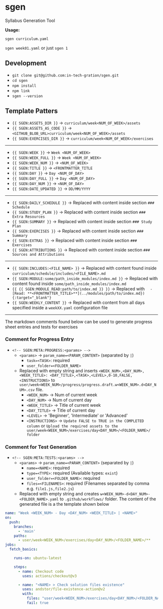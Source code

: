 # sgen

Syllabus Generation Tool

**Usage:**

`sgen curriculum.yaml`

`sgen week01.yaml` or just `sgen 1`

## Development

- `git clone git@github.com:in-tech-gration/sgen.git`
- `cd sgen`
- `npm install`
- `npm link`
- `sgen --version`

## Template Patters

- `{{ SGEN:ASSETS_DIR }}` -> `curriculum/week<NUM_OF_WEEK>/assets`
- `{{ SGEN:ASSETS_AS_CODE }}` -> `<GITHUB_BLOB_URL>curriculum/week<NUM_OF_WEEK>/assets`
- `{{ SGEN:EXERCISES_DIR }}` -> `curriculum/week<NUM_OF_WEEK>/exercises`

---

- `{{ SGEN:WEEK }}` -> `Week <NUM_OF_WEEK>`
- `{{ SGEN:WEEK_FULL }}` -> `Week <NUM_OF_WEEK>`
- `{{ SGEN:WEEK_NUM }}` -> `<NUM_OF_WEEK>`
- `{{ SGEN:TITLE }}` -> `<FRONTMATTER_TITLE`
- `{{ SGEN:DAY }}` -> `Day <NUM_OF_DAY>`
- `{{ SGEN:DAY_FULL }}` -> `Day <NUM_OF_DAY>`
- `{{ SGEN:DAY_NUM }}` -> `<NUM_OF_DAY>`
- `{{ SGEN:DATE_UPDATED }}` -> `DD/MM/YYYY`

---

- `{{ SGEN:DAILY_SCHEDULE }}` -> Replaced with content inside section `### Schedule`
- `{{ SGEN:STUDY_PLAN }}` -> Replaced with content inside section `### Extra Resources`
- `{{ SGEN:SUMMARY }}` -> Replaced with content inside section `### Study Plan`
- `{{ SGEN:EXERCISES }}` -> Replaced with content inside section `### Summary`
- `{{ SGEN:EXTRAS }}` -> Replaced with content inside section `### Exercises`
- `{{ SGEN:ATTRIBUTIONS }}` -> Replaced with content inside section `### Sources and Attributions`

---

- `{{ SGEN:INCLUDES:<FILE_NAME> }}` -> Replaced with content found inside `curriculum/schedule/includes/<FILE_NAME>.md`
- `{{ SGEN:MODULE:some/path_inside_modules/index.md }}` -> Replaced with content found inside `some/path_inside_modules/index.md`
- `{{ {{ SGEN:MODULE_READ:path/to/index.md }} }}` -> Replaced with `  - [Read: **<FRONTMATTER_TITLE>**](../modules/path/to/index.md}){:target="_blank"}`
- `{{ SGEN:WEEKLY_CONTENT }}` -> Replaced with content from all days specified inside a `weekXX.yaml` configuration file

---

The markdown comments found below can be used to generate progress sheet entries and tests for exercises

### Comment for Progress Entry

- `<!-- SGEN:META:PROGRESS:<params> -->`
  - `<params>` -> `param_name=<PARAM_CONTENT>` (separated by `|`)
    - `task=<TASK>`: required
    - `user_folder=<FOLDER_NAME>`
  - Replaced with empty string and inserts `<WEEK_NUM>,<DAY_NUM>,<WEEK_TITLE>: <DAY_TITLE>,<TASK>,<LEVEL>,0-10,FALSE,<INSTRUCTIONS>` to `user/week<WEEK_NUM>/progress/progress.draft.w<WEEK_NUM>.d<DAY_NUM>.csv` file.
    - `<WEEK_NUM>` -> Num of current week
    - `<DAY_NUM>` -> Num of current day
    - `<WEEK_TITLE>` -> Title of current week
    - `<DAY_TITLE>` -> Title of current day
    - `<LEVEL>` -> 'Beginner', 'Intermediate' or 'Advanced'
    - `<INSTRUCTIONS>` -> `Update FALSE to TRUE in the COMPLETED column` or `Upload the required assets to the user/week<WEEK_NUM>/exercises/day<DAY_NUM>/<FOLDER_NAME>/ folder`

### Comment for Test Generation

- `<!-- SGEN:META:TESTS:<params> -->`
  - `<params>` -> `param_name=<PARAM_CONTENT>` (separated by `|`)
    - `name=<NAME>`: required
    - `type=<TYPE>`: required (Available types: `exist`)
    - `user_folder=<FOLDER_NAME>`: required
    - `files=<FILENAMES>`: required (Filenames separated by comma e.g. `file1.js,file2.js`)
  - Replaced with empty string and creates `w<WEEK_NUM>-d<DAY_NUM>-<FOLDER_NAME>.yaml` to `.github/workflows/` folder. The content of the generated file is a the template shown below
  
```yaml
name: "Week <WEEK_NUM> - Day <DAY_NUM> <WEEK_TITLE> | <NAME>"
on:
  push:
    branches:
      - 'main'
    paths:
      - user/week<WEEK_NUM>/exercises/day<DAY_NUM>/<FOLDER_NAME>/**
jobs:
  fetch_basics:

    runs-on: ubuntu-latest

    steps:
      - name: Checkout code
        uses: actions/checkout@v3

      - name: "<NAME> > Check solution files existence"
        uses: andstor/file-existence-action@v2
        with:
          files: "user/week<WEEK_NUM>/exercises/day<DAY_NUM>/<FOLDER_NAME>/<FILENAMES>, user/week<WEEK_NUM>/exercises/day<DAY_NUM>/<FOLDER_NAME>/<FILENAMES>"
          fail: true
```
